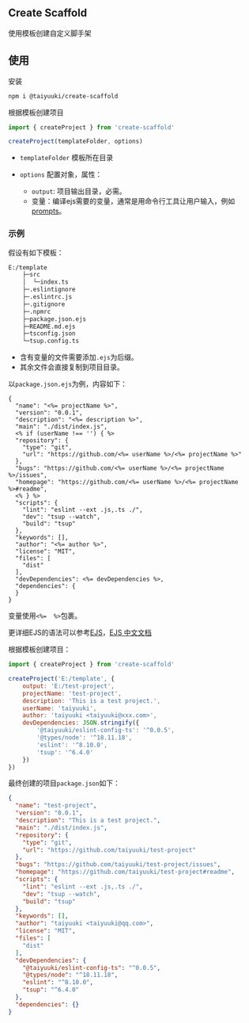 ## Create Scaffold

使用模板创建自定义脚手架

## 使用

安装

```bash
npm i @taiyuuki/create-scaffold
```

根据模板创建项目

```ts
import { createProject } from 'create-scaffold'

createProject(templateFolder, options)
```

* `templateFolder` 模板所在目录

* `options` 配置对象，属性：
  * `output`: 项目输出目录，必需。
  * 变量：编译ejs需要的变量，通常是用命令行工具让用户输入，例如[prompts](https://github.com/terkelg/prompts)。

### 示例

假设有如下模板：

```bash
E:/template
    ├─src
    │  └─index.ts
    ├─.eslintignore
    ├─.eslintrc.js
    ├─.gitignore
    ├─.npmrc
    ├─package.json.ejs
    ├─README.md.ejs
    ├─tsconfig.json
    └─tsup.config.ts
```

* 含有变量的文件需要添加`.ejs`为后缀。
* 其余文件会直接复制到项目目录。

以`package.json.ejs`为例，内容如下：

```ejs
{
  "name": "<%= projectName %>",
  "version": "0.0.1",
  "description": "<%= description %>",
  "main": "./dist/index.js",
  <% if (userName !== '') { %> 
  "repository": {
    "type": "git",
    "url": "https://github.com/<%= userName %>/<%= projectName %>"
  },
  "bugs": "https://github.com/<%= userName %>/<%= projectName %>/issues",
  "homepage": "https://github.com/<%= userName %>/<%= projectName %>#readme",
  <% } %>
  "scripts": {
    "lint": "eslint --ext .js,.ts ./",
    "dev": "tsup --watch",
    "build": "tsup"
  },
  "keywords": [],
  "author": "<%= author %>",
  "license": "MIT",
  "files": [
    "dist"
  ],
  "devDependencies": <%= devDependencies %>,
  "dependencies": {
  }
}
```

变量使用`<%=  %>`包裹。

更详细EJS的语法可以参考[EJS](https://ejs.co/index.html)，[EJS 中文文档](https://ejs.bootcss.com/#promo)

根据模板创建项目：

```js
import { createProject } from 'create-scaffold'

createProject('E:/template', {
    output: 'E:/test-project',
    projectName: 'test-project',
    description: 'This is a test project.',
    userName: 'taiyuuki',
    author: 'taiyuuki <taiyuuki@xxx.com>',
    devDependencies: JSON.stringify({
        '@taiyuuki/eslint-config-ts': '^0.0.5',
        '@types/node': '^18.11.18',
        'eslint': '^8.10.0',
        'tsup': '^6.4.0'
    })
})
```

最终创建的项目`package.json`如下：

```json
{
  "name": "test-project",
  "version": "0.0.1",
  "description": "This is a test project.",
  "main": "./dist/index.js",
  "repository": {
    "type": "git",
    "url": "https://github.com/taiyuuki/test-project"
  },
  "bugs": "https://github.com/taiyuuki/test-project/issues",
  "homepage": "https://github.com/taiyuuki/test-project#readme",
  "scripts": {
    "lint": "eslint --ext .js,.ts ./",
    "dev": "tsup --watch",
    "build": "tsup"
  },
  "keywords": [],
  "author": "taiyuuki <taiyuuki@qq.com>",
  "license": "MIT",
  "files": [
    "dist"
  ],
  "devDependencies": {
    "@taiyuuki/eslint-config-ts": "^0.0.5",
    "@types/node": "^18.11.18",
    "eslint": "^8.10.0",
    "tsup": "^6.4.0"
  },
  "dependencies": {}
}
```

